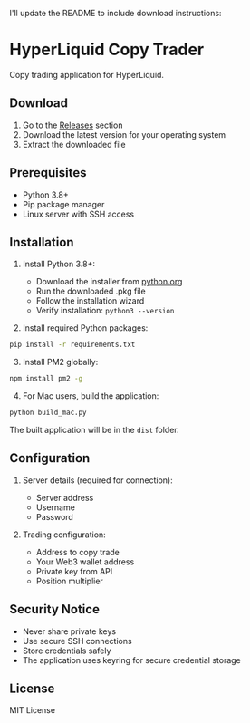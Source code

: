 I'll update the README to include download instructions:

# HyperLiquid Copy Trader

Copy trading application for HyperLiquid.

## Download
1. Go to the [Releases](https://github.com/lucyCooked/hyperliquid-copytrader) section
2. Download the latest version for your operating system
3. Extract the downloaded file

## Prerequisites
- Python 3.8+
- Pip package manager
- Linux server with SSH access

## Installation

1. Install Python 3.8+:
   - Download the installer from [python.org](https://www.python.org/downloads/)
   - Run the downloaded .pkg file
   - Follow the installation wizard
   - Verify installation: `python3 --version`

2. Install required Python packages:
```bash
pip install -r requirements.txt
```

3. Install PM2 globally:
```bash
npm install pm2 -g
```

4. For Mac users, build the application:
```bash
python build_mac.py
```

The built application will be in the `dist` folder.

## Configuration
1. Server details (required for connection):
   - Server address
   - Username
   - Password

2. Trading configuration:
   - Address to copy trade
   - Your Web3 wallet address
   - Private key from API
   - Position multiplier

## Security Notice
- Never share private keys
- Use secure SSH connections
- Store credentials safely
- The application uses keyring for secure credential storage

## License
MIT License

